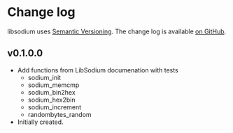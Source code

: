 Change log
==========

libsodium uses [Semantic Versioning][1].
The change log is available [on GitHub][2].

[1]: http://semver.org/spec/v2.0.0.html
[2]: https://github.com/dmp1ce/haskell-libsodium/releases

## v0.1.0.0

* Add functions from LibSodium documenation with tests
  * sodium_init
  * sodium_memcmp
  * sodium_bin2hex
  * sodium_hex2bin
  * sodium_increment
  * randombytes_random
* Initially created.
